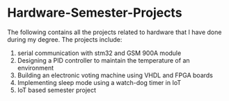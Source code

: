 # Hardware-Semester-Projects
The following contains all the projects related to hardware that I have done during my degree. 
The projects include:
1. serial communication with stm32 and GSM 900A module
2. Designing a PID controller to maintain the temperature of an environment
3. Building an electronic voting machine using VHDL and FPGA boards
4. Implementing sleep mode using a watch-dog timer in IoT
5. IoT based semester project   
